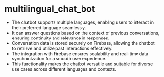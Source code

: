 # multilingual_chat_bot

- The chatbot supports multiple languages, enabling users to interact in their preferred language seamlessly.
- It can answer questions based on the context of previous conversations, ensuring continuity and relevance in responses.
- Conversation data is stored securely on Firebase, allowing the chatbot to retrieve and utilize past interactions effectively.
- The integration with Firebase ensures scalability and real-time data synchronization for a smooth user experience.
- This functionality makes the chatbot versatile and suitable for diverse use cases across different languages and contexts.
